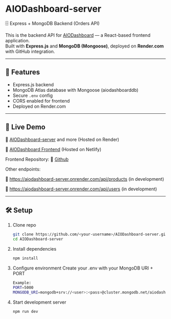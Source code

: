 # AIODashboard-server

🗄️ Express + MongoDB Backend (Orders API)

This is the backend API for [AIODashboard](https://aiodashboard.netlify.app/) — a React-based frontend application.  
Built with **Express.js** and **MongoDB (Mongoose)**, deployed on **Render.com** with GitHub integration.

---

## 📂 Features

- Express.js backend
- MongoDB Atlas database with Mongoose (aiodashboarddb)
- Secure `.env` config
- CORS enabled for frontend
- Deployed on Render.com

---

## 🚀 Live Demo

🔗 [AIODashboard-server](https://aiodashboard-server.onrender.com/api/orders) and more (Hosted on Render)

🔗 [AIODashboard Frontend](https://aiodashboard.netlify.app/) (Hosted on Netlify)

Frontend Repository: 🔗 [Github](https://github.com/AIO-Dashboard/AIODashboard-client)

Other endpoints:

🔗 https://aiodashboard-server.onrender.com/api/products (in development)

🔗 https://aiodashboard-server.onrender.com/api/users (in development)

---

## 🛠️ Setup

1. Clone repo

   ```bash
   git clone https://github.com/<your-username>/AIODashboard-server.git
   cd AIODashboard-server
   ```

2. Install dependencies

   ```bash
   npm install
   ```

3. Configure environment
   Create your .env with your MongoDB URI + PORT

   ```bash
   Example:
   PORT=5000
   MONGODB_URI=mongodb+srv://<user>:<pass>@cluster.mongodb.net/aiodashboarddb
   ```

4. Start development server
   ```bash
   npm run dev
   ```
